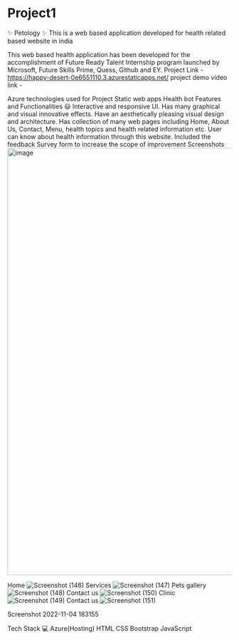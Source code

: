 # Project1
✨ Petology ✨
This is a web based application developed for health related based website in india

This web based health application has been developed for the accomplishment of Future Ready Talent Internship program launched by Microsoft, Future Skills Prime, Quess, Github and EY.
Project Link -https://happy-desert-0e6551110.3.azurestaticapps.net/
project demo video link - 

Azure technologies used for Project
Static web apps
Health bot
Features and Functionalities 😃
Interactive and responsive UI.
Has many graphical and visual innovative effects.
Have an aesthetically pleasing visual design and architecture.
Has collection of many web pages including Home, About Us, Contact, Menu, health topics and health related information etc.
User can know about health information through this website.
Included the feedback Survey form to increase the scope of improvement
Screenshots
<img width="959" alt="image" src="https://github.com/BhanuSandeepVellalacheruvu/Project1/assets/118993028/df34e4e2-fca5-475c-a031-338b02434c4d">


Home
 ![Screenshot (146)](https://github.com/BhanuSandeepVellalacheruvu/Project1/assets/118993028/2c3cbba5-1a18-47d1-b9fc-c580a985b80b)
Services
![Screenshot (147)](https://github.com/BhanuSandeepVellalacheruvu/Project1/assets/118993028/8387da1c-0d65-4d42-a5ae-fac043aabf69)
Pets gallery
![Screenshot (148)](https://github.com/BhanuSandeepVellalacheruvu/Project1/assets/118993028/970a36ba-bc6b-49c0-aea5-abe3f3b8c95a)
Contact us
![Screenshot (150)](https://github.com/BhanuSandeepVellalacheruvu/Project1/assets/118993028/f34a892d-bf0d-4f2e-946f-27290814459c)
Clinic
![Screenshot (149)](https://github.com/BhanuSandeepVellalacheruvu/Project1/assets/118993028/d136e6b0-28fb-497e-8676-b8efa0679525)
Contact us
![Screenshot (151)](https://github.com/BhanuSandeepVellalacheruvu/Project1/assets/118993028/b97dcbef-cabf-4a9e-9bb2-582e4f0d6397)

Screenshot 2022-11-04 183155


Tech Stack 💻
Azure(Hosting)
HTML
CSS
Bootstrap
JavaScript
